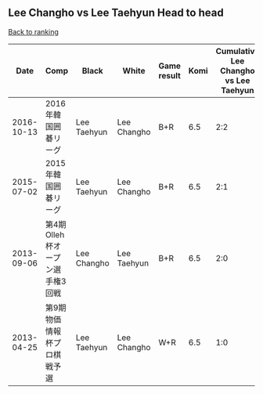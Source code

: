 ## Lee Changho vs Lee Taehyun Head to head

[Back to ranking](../../index.md)




| **Date** | **Comp** | **Black** | **White** | **Game result** | **Komi** | **Cumulative Lee Changho vs Lee Taehyun** | **Lee Changho streak** | **Lee Taehyun streak** | 
| --- | --- | --- | --- | --- | --- | --- | --- | --- |
| 2016-10-13 | 2016年韓国囲碁リーグ | Lee Taehyun | Lee Changho | B+R | 6.5 | 2:2 | 0 | 2 | 
| 2015-07-02 | 2015年韓国囲碁リーグ | Lee Taehyun | Lee Changho | B+R | 6.5 | 2:1 | 0 | 1 | 
| 2013-09-06 | 第4期Olleh杯オープン選手権3回戦 | Lee Changho | Lee Taehyun | B+R | 6.5 | 2:0 | 2 | 0 | 
| 2013-04-25 | 第9期物価情報杯プロ棋戦予選 | Lee Taehyun | Lee Changho | W+R | 6.5 | 1:0 | 1 | 0 |




